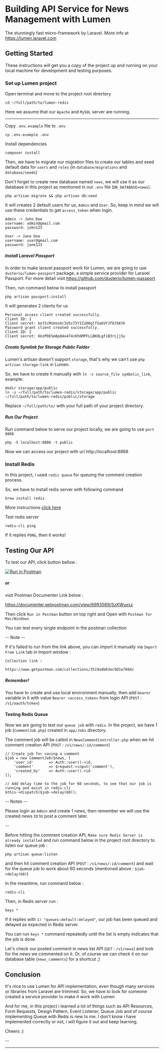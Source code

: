 # Building API Service for News Management with Lumen #
The stunningly fast micro-framework by Laravel. More info at https://lumen.laravel.com

## Getting Started
These instructions will get you a copy of the project up and running on your local machine for development and testing purposes.

### Set up Lumen project

Open terminal and move to the project root directory
```
cd ~/full/path/to/lumen-redis
```

Here we assume that our `Apache` and `MySQL` server are running.

---

Copy `.env.example` file to `.env`
```
cp .env.example .env
```

Install dependencies
```
composer install
```

Then, we have to migrate our migration files to create our tables and seed default data for `users` and `roles`
(in `database/migrations` and `database/seeds`)

Don't forget to create new database named `news`, we will use it as our database in this project as mentioned in our `.env` file (`DB_DATABASE=news`).
```
php artisan migrate && php artisan db:seed
```
It will creates 2 default users for us, `Admin` and `User`. So, keep in mind we will use these credentials to get `access_token` when login.
```
Admin -> John Doe
username: admin@gmail.com
password: john123

User -> Jane Doe
username: user@gmail.com
password: jane123
```

##### Install Laravel Passport
In order to make laravel passport work for Lumen, we are going to use `dusterio/lumen-passport` package, a simple service provider for Laravel Passport. 
For more detail visit https://github.com/dusterio/lumen-passport

Then, run command below to install passport
```
php artisan passport:install
```
It will generates 2 clients for us
```
Personal access client created successfully.
Client ID: 1
Client secret: bo72cMzHsoXcIU5sTIYIZzD0qlfSa6VYJf8J5KYk
Password grant client created successfully.
Client ID: 2
Client secret: 6UzPDESm8pQ4o474cKh6MPFLLBK0LgfiB3rLjjSu
```

##### Create Symlink for Storage Public Folder
Lumen's artisan doesn't support `storage`, that's why we can't use `php artisan storage:link` in Lumen.

So, we have to create it manually with `ln -s source_file symbolic_link`, example:
```
mkdir storage/app/public
ln -s ~/full/path/to/lumen-redis/storage/app/public ~/full/path/to/lumen-redis/public/storage
```
Replace `~/full/path/to/` with your full path of your project directory.

##### Run Our Project
Run command below to serve our project locally, we are going to use `port 8888`
```
php -S localhost:8888 -t public
```
Now we can access our project with url http://localhost:8888


### Install Redis
In this project, i used `redis queue` for queuing the comment creation process.

So, we have to install redis server with following command 
```
brew install redis
```
More instructions [click here](https://medium.com/@petehouston/install-and-config-redis-on-mac-os-x-via-homebrew-eb8df9a4f298)

Test redis server
```
redis-cli ping
```
If it replies `PONG`, then it works!

## Testing Our API
To test our API, click button bellow : 

[![Run in Postman](https://run.pstmn.io/button.svg)](https://app.getpostman.com/run-collection/3519adb63ec9d1e7664c)

##### or
visit Postman Documenter Link below :

https://documenter.getpostman.com/view/6993569/SzKWuxsz

Then click `Run in Postman` button on top right and Open with `Postman for Mac/Windows`

You can test every single endpoint in the postman collection

-- Note --

If it's failed to run from the link above, you can import it manually via `Import From Link` tab in Import window :
```
Collection link :

https://www.getpostman.com/collections/3519adb63ec9d1e7664c
```

##### Remember!
You have to create and use local environment manually, then add `bearer` variable in it with value `Bearer <access_token>` from login API (`POST` : `/v1/oauth/token`)

#### Testing Redis Queue
Now we are going to test our `queue job` with `redis`. In the project, we have 1 job (`CommentJob.php`) created in `app/Jobs` directory.

The comment job will be called in `NewsCommentController.php` when we hit comment creation API (`POST` : `/v1/news/:id/comment`)
```
// Create job for saving a comment
$job = new CommentJob($news, [
    'user_id'       => Auth::user()->id,
    'comment'       => $request->input('comment'),
    'created_by'    => Auth::user()->id
]);

// Add delay time to the job for 60 seconds, to see that our job is running and exist in redis-cli
$this->dispatch($job->delay(60));
```
-- Notes --

Please login as `Admin` and create 1 news, then remember we will use the created news `ID` to post a comment later.

--

Before hitting the comment creation API, `Make sure Redis Server is already installed` and run command below in the project root directory to listen our queue job :
```
php artisan queue:listen
```

and then hit comment creation API (`POST` : `/v1/news/:id/comment`) and wait for the queue job to work about 60 seconds (mentioned above : `$job->delay(60)`)

In the meantime, run command below :
```
redis-cli
``` 
Then, in Redis server run :
```
keys *
```

If it replies with `1) "queues:default:delayed"`, our job has been queued and delayed as expected in Redis server.

You can run `keys *` command repeatedly until the list is empty indicates that the job is done.

Let's check our posted comment in news list API (`GET` : `/v1/news`) and look for the news we commented on it. Or, of course we can check it on our database table (`news_comments`) for a shortcut ;) 


## Conclusion

It's nice to use Lumen for API implementation, even though many services or libraries from Laravel are trimmed.
So, we have to look for someone created a service provider to make it work with Lumen

And for me, in this project i learned a lot of things such as API Resources, Form Requests, Design Pattern, Event Listener, Queue Job and of course implementing Queue with Redis is new to me.
I don't know i have implemented correctly or not, i will figure it out and keep learning.

Cheers :)

--
- - -
